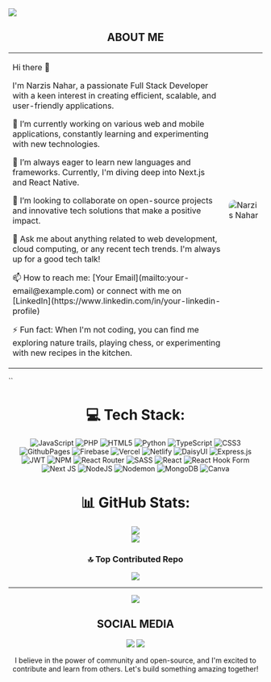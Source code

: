 

<div>
  <img src="https://i.ibb.co/c29mBjF/portfolio.jpg"/>
</div>


  <h2 align="center">
  ABOUT ME
</h2>
<table>
  <tr>
    <td>
      <p>Hi there 👋</p>
      <p>I'm Narzis Nahar, a passionate Full Stack Developer with a keen interest in creating efficient, scalable, and user-friendly applications.</p>
      <p>🔭 I’m currently working on various web and mobile applications, constantly learning and experimenting with new technologies.</p>
      <p>🌱 I’m always eager to learn new languages and frameworks. Currently, I'm diving deep into Next.js and React Native.</p>
      <p>👯 I’m looking to collaborate on open-source projects and innovative tech solutions that make a positive impact.</p>
      <p>💬 Ask me about anything related to web development, cloud computing, or any recent tech trends. I'm always up for a good tech talk!</p>
      <p>📫 How to reach me: [Your Email](mailto:your-email@example.com) or connect with me on [LinkedIn](https://www.linkedin.com/in/your-linkedin-profile)</p>
      <p>⚡ Fun fact: When I'm not coding, you can find me exploring nature trails, playing chess, or experimenting with new recipes in the kitchen.</p>
    </td>
    <td>
      <img src="https://i.ibb.co/c6VpLXF/IMG-20220713-WA0011.jpg" style="max-width: 100%; border-radius: 10px;" alt="Narzis Nahar"/>
    </td>
  </tr>
</table>
``





<div align="center">

# 💻 Tech Stack:
![JavaScript](https://img.shields.io/badge/javascript-%23323330.svg?style=for-the-badge&logo=javascript&logoColor=%23F7DF1E) ![PHP](https://img.shields.io/badge/php-%23777BB4.svg?style=for-the-badge&logo=php&logoColor=white) ![HTML5](https://img.shields.io/badge/html5-%23E34F26.svg?style=for-the-badge&logo=html5&logoColor=white) ![Python](https://img.shields.io/badge/python-3670A0?style=for-the-badge&logo=python&logoColor=ffdd54) ![TypeScript](https://img.shields.io/badge/typescript-%23007ACC.svg?style=for-the-badge&logo=typescript&logoColor=white) ![CSS3](https://img.shields.io/badge/css3-%231572B6.svg?style=for-the-badge&logo=css3&logoColor=white) ![GithubPages](https://img.shields.io/badge/github%20pages-121013?style=for-the-badge&logo=github&logoColor=white) ![Firebase](https://img.shields.io/badge/firebase-%23039BE5.svg?style=for-the-badge&logo=firebase) ![Vercel](https://img.shields.io/badge/vercel-%23000000.svg?style=for-the-badge&logo=vercel&logoColor=white) ![Netlify](https://img.shields.io/badge/netlify-%23000000.svg?style=for-the-badge&logo=netlify&logoColor=#00C7B7) ![DaisyUI](https://img.shields.io/badge/daisyui-5A0EF8?style=for-the-badge&logo=daisyui&logoColor=white) ![Express.js](https://img.shields.io/badge/express.js-%23404d59.svg?style=for-the-badge&logo=express&logoColor=%2361DAFB) ![JWT](https://img.shields.io/badge/JWT-black?style=for-the-badge&logo=JSON%20web%20tokens) ![NPM](https://img.shields.io/badge/NPM-%23CB3837.svg?style=for-the-badge&logo=npm&logoColor=white) ![React Router](https://img.shields.io/badge/React_Router-CA4245?style=for-the-badge&logo=react-router&logoColor=white) ![SASS](https://img.shields.io/badge/SASS-hotpink.svg?style=for-the-badge&logo=SASS&logoColor=white) ![React](https://img.shields.io/badge/react-%2320232a.svg?style=for-the-badge&logo=react&logoColor=%2361DAFB) ![React Hook Form](https://img.shields.io/badge/React%20Hook%20Form-%23EC5990.svg?style=for-the-badge&logo=reacthookform&logoColor=white) ![Next JS](https://img.shields.io/badge/Next-black?style=for-the-badge&logo=next.js&logoColor=white) ![NodeJS](https://img.shields.io/badge/node.js-6DA55F?style=for-the-badge&logo=node.js&logoColor=white) ![Nodemon](https://img.shields.io/badge/NODEMON-%23323330.svg?style=for-the-badge&logo=nodemon&logoColor=%BBDEAD) ![MongoDB](https://img.shields.io/badge/MongoDB-%234ea94b.svg?style=for-the-badge&logo=mongodb&logoColor=white) ![Canva](https://img.shields.io/badge/Canva-%2300C4CC.svg?style=for-the-badge&logo=Canva&logoColor=white)
# 📊 GitHub Stats:
![](https://github-readme-streak-stats.herokuapp.com/?user=Narzis111&theme=dark&hide_border=false)<br/>
![](https://github-readme-stats.vercel.app/api/top-langs/?username=Narzis111&theme=dark&hide_border=false&include_all_commits=false&count_private=false&layout=compact)

### 🔝 Top Contributed Repo
![](https://github-contributor-stats.vercel.app/api?username=Narzis111&limit=5&theme=dark&combine_all_yearly_contributions=true)

---
[![](https://visitcount.itsvg.in/api?id=Narzis111&icon=0&color=0)](https://visitcount.itsvg.in)

<!-- Proudly created with GPRM ( https://gprm.itsvg.in ) -->

</div>

<div align="center">
  <h2 align="center">
  SOCIAL MEDIA
</h2>
  
  [<img src="https://i.ibb.co/C8tcfZR/linkedin-1.png">](linkedin.com/in/narzisnahar111/)
[<img src="https://i.ibb.co/dMhMgBT/facebook-1.png">](https://www.facebook.com/narzisnaharsusoma/)

<p>I believe in the power of community and open-source, and I'm excited to contribute and learn from others. Let's build something amazing together!</p>
</div>




 
